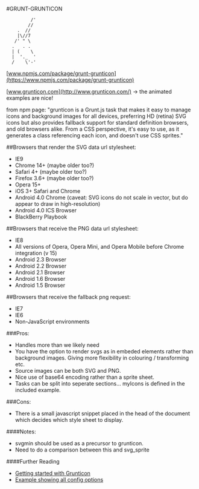 #GRUNT-GRUNTICON
```
         /'
        //
    .  //
    |\//7
   /' " \
  .   . .
  | (    \
  |  '._  '
  /    \'-'
```


[www.npmjs.com/package/grunt-grunticon](https://www.npmjs.com/package/grunt-grunticon)

[www.grunticon.com](http://www.grunticon.com/) -> the animated examples are nice!

from npm page:  "grunticon is a Grunt.js task that makes it easy to manage icons and background images for all devices, preferring HD (retina) SVG icons but also provides fallback support for standard definition browsers, and old browsers alike. From a CSS perspective, it's easy to use, as it generates a class referencing each icon, and doesn't use CSS sprites."

##Browsers that render the SVG data url stylesheet:

* IE9
* Chrome 14+ (maybe older too?)
* Safari 4+ (maybe older too?)
* Firefox 3.6+ (maybe older too?)
* Opera 15+
* iOS 3+ Safari and Chrome
* Android 4.0 Chrome (caveat: SVG icons do not scale in vector, but do appear to draw in high-resolution)
* Android 4.0 ICS Browser
* BlackBerry Playbook

##Browsers that receive the PNG data url stylesheet:

* IE8
* All versions of Opera, Opera Mini, and Opera Mobile before Chrome integration (v 15)
* Android 2.3 Browser
* Android 2.2 Browser
* Android 2.1 Browser
* Android 1.6 Browser
* Android 1.5 Browser

##Browsers that receive the fallback png request:

* IE7
* IE6
* Non-JavaScript environments


###Pros:

* Handles more than we likely need
* You have the option to render svgs as in embeded elements rather than background images.  Giving more flexibility in colouring / transforming etc.
* Source images can be both SVG and PNG.
* Nice use of base64 encoding rather than a sprite sheet.
* Tasks can be split into seperate sections... myIcons is defined in the included example.


###Cons:

* There is a small javascript snippet placed in the head of the document which decides which style sheet to display.

####Notes:
* svgmin should be used as a precursor to grunticon.
* Need to do a comparison between this and svg_sprite

####Further Reading

* [Getting started with Grunticon](http://blog.iconfinder.com/get-started-with-grunticon/)
* [Example showing all config options](https://raw.githubusercontent.com/filamentgroup/grunticon/master/Gruntfile.js)
